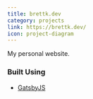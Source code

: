 ```yaml
---
title: brettk.dev
category: projects
link: https://brettk.dev/
icon: project-diagram
---
```


My personal website.

### Built Using

- [GatsbyJS](https://gatsbyjs.org)
